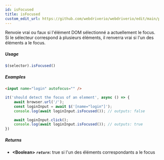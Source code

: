 ```yaml
---
id: isFocused
title: isFocused
custom_edit_url: https://github.com/webdriverio/webdriverio/edit/main/packages/webdriverio/src/commands/element/isFocused.ts
---
```


Renvoie vrai ou faux si l'élément DOM sélectionné a actuellement le focus. Si le sélecteur correspond à plusieurs éléments, il renverra vrai si l'un des éléments a le focus.

##### Usage

```js
$(selector).isFocused()
```

##### Examples

```html title="index.html"
<input name="login" autofocus="" />
```

```js title="hasFocus.js"
it('should detect the focus of an element', async () => {
    await browser.url('/');
    const loginInput = await $('[name="login"]');
    console.log(await loginInput.isFocused()); // outputs: false

    await loginInput.click();
    console.log(await loginInput.isFocused()); // outputs: true
})
```

##### Returns

- **&lt;Boolean&gt;**
            **<code><var>return</var></code>:**          true si l'un des éléments correspondants a le focus